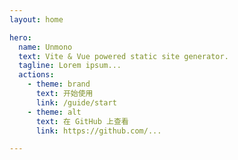 ```yaml
---
layout: home

hero:
  name: Unmono
  text: Vite & Vue powered static site generator.
  tagline: Lorem ipsum...
  actions:
    - theme: brand
      text: 开始使用
      link: /guide/start
    - theme: alt
      text: 在 GitHub 上查看
      link: https://github.com/...

---
```

<script setup>
import Index from './index.vue'
</script>
<Index/>